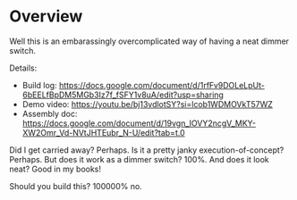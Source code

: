 # Overview
Well this is an embarassingly overcomplicated way of having a neat dimmer switch.

Details:
- Build log: https://docs.google.com/document/d/1rfFv9DOLeLpUt-6bEELfBpDM5MGb3Iz7f_fSFY1v8uA/edit?usp=sharing
- Demo video: https://youtu.be/bj13vdlotSY?si=lcob1WDMOVkT57WZ
- Assembly doc: https://docs.google.com/document/d/19vgn_IOVY2ncgV_MKY-XW2Omr_Vd-NVtJHTEubr_N-U/edit?tab=t.0

Did I get carried away?  Perhaps.  Is it a pretty janky execution-of-concept?  Perhaps.
But does it work as a dimmer switch? 100%.  And does it look neat?  Good in my books!

Should you build this?  100000% no.
